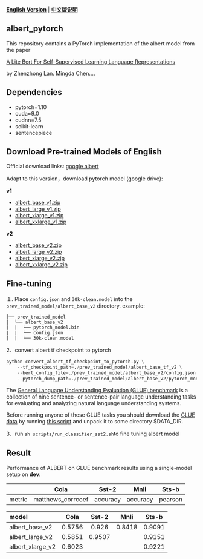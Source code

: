 [**English Version**](./README.md) | [**中文版说明**](./README_zh.md)

## albert_pytorch

This repository contains a PyTorch implementation of the albert model from the paper 

[A Lite Bert For Self-Supervised Learning Language Representations](https://arxiv.org/pdf/1909.11942.pdf)

by Zhenzhong Lan. Mingda Chen....

## Dependencies

- pytorch=1.10
- cuda=9.0
- cudnn=7.5
- scikit-learn
- sentencepiece

## Download Pre-trained Models of English

Official download links: [google albert](https://github.com/google-research/ALBERT)

Adapt to this version，download pytorch model (google drive):

**v1**

- [albert_base_v1.zip](https://drive.google.com/open?id=1dVsVd6j8rCTpqF4UwnqWuUpmkhxRkEie)
- [albert_large_v1.zip](https://drive.google.com/open?id=18dDXuIHXYWibCLlKX5_rZkFxa3VSc5j1)
- [albert_xlarge_v1.zip](https://drive.google.com/open?id=1jidZkLLFeDuQJsXVtenTvV_LU-AYprJn)
- [albert_xxlarge_v1.zip](https://drive.google.com/open?id=1PV8giuCEAR2Lxaffp0cuCjXh1tVg7Vj_)

**v2**

- [albert_base_v2.zip](https://drive.google.com/open?id=1byZQmWDgyhrLpj8oXtxBG6AA52c8IHE-)
- [albert_large_v2.zip](https://drive.google.com/open?id=1KpevOXWzR4OTviFNENm_pbKfYAcokl2V)
- [albert_xlarge_v2.zip](https://drive.google.com/open?id=1W6PxOWnQMxavfiFJsxGic06UVXbq70kq)
- [albert_xxlarge_v2.zip](https://drive.google.com/open?id=1o0EhxPqjd7yRLIwlbH_UAuSAV1dtIXBM)

## Fine-tuning

１. Place `config.json` and `30k-clean.model` into the `prev_trained_model/albert_base_v2` directory.
example:
```text
├── prev_trained_model
|  └── albert_base_v2
|  |  └── pytorch_model.bin
|  |  └── config.json
|  |  └── 30k-clean.model
```
2．convert albert tf checkpoint to pytorch
```python
python convert_albert_tf_checkpoint_to_pytorch.py \
    --tf_checkpoint_path=./prev_trained_model/albert_base_tf_v2 \
    --bert_config_file=./prev_trained_model/albert_base_v2/config.json \
    --pytorch_dump_path=./prev_trained_model/albert_base_v2/pytorch_model.bin
```
The [General Language Understanding Evaluation (GLUE) benchmark](https://gluebenchmark.com/) is a collection of nine sentence- or sentence-pair language understanding tasks for evaluating and analyzing natural language understanding systems.

Before running anyone of these GLUE tasks you should download the [GLUE data](https://gluebenchmark.com/tasks) by running [this script](https://gist.github.com/W4ngatang/60c2bdb54d156a41194446737ce03e2e) and unpack it to some directory $DATA_DIR.

3．run `sh scripts/run_classifier_sst2.sh`to fine tuning albert model

## Result

Performance of ALBERT on GLUE benchmark results using a single-model setup on **dev**:

|  | Cola| Sst-2| Mnli| Sts-b|
| :------- | :---------: | :---------: |:---------: | :---------: |
| metric | matthews_corrcoef |accuracy |accuracy | pearson |

| model | Cola| Sst-2| Mnli| Sts-b|
| :------- | :---------: | :---------: |:---------: | :---------: |
| albert_base_v2 | 0.5756 | 0.926 | 0.8418 | 0.9091 |
| albert_large_v2 | 0.5851 |0.9507 |  |0.9151 |
| albert_xlarge_v2 | 0.6023 | |  |0.9221 |


